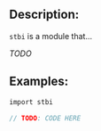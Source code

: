 ## Description:

`stbi` is a module that...

*TODO*

## Examples:

```v
import stbi

// TODO: CODE HERE

```
